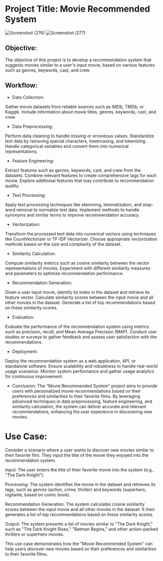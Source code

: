 # Project Title: Movie Recommended System
![Screenshot (276)](https://github.com/Lavan1999/Project-8_MovieReccommendationSystem/assets/152668558/452f451b-cc51-4730-ac6f-7de364ba4bc8)
![Screenshot (277)](https://github.com/Lavan1999/Project-8_MovieReccommendationSystem/assets/152668558/8519fdbd-1047-453c-9855-6cb706f96575)

## Objective:
The objective of this project is to develop a recommendation system that suggests movies similar to a user's input movie, based on various features such as genres, keywords, cast, and crew.

## Workflow:

- Data Collection:
 
Gather movie datasets from reliable sources such as IMDb, TMDb, or Kaggle.
Include information about movie titles, genres, keywords, cast, and crew.
- Data Preprocessing:

Perform data cleaning to handle missing or erroneous values.
Standardize text data by removing special characters, lowercasing, and tokenizing.
Handle categorical variables and convert them into numerical representations.
- Feature Engineering:

Extract features such as genres, keywords, cast, and crew from the datasets.
Combine relevant features to create comprehensive tags for each movie.
Explore additional features that may contribute to recommendation quality.
- Text Processing:

Apply text processing techniques like stemming, lemmatization, and stop-word removal to normalize text data.
Implement methods to handle synonyms and similar terms to improve recommendation accuracy.
- Vectorization:

Transform the processed text data into numerical vectors using techniques like CountVectorizer or TF-IDF Vectorizer.
Choose appropriate vectorization methods based on the size and complexity of the dataset.
- Similarity Calculation:

Compute similarity metrics such as cosine similarity between the vector representations of movies.
Experiment with different similarity measures and parameters to optimize recommendation performance.
- Recommendation Generation:

Given a user input movie, identify its index in the dataset and retrieve its feature vector.
Calculate similarity scores between the input movie and all other movies in the dataset.
Generate a list of top recommendations based on these similarity scores.
- Evaluation:

Evaluate the performance of the recommendation system using metrics such as precision, recall, and Mean Average Precision (MAP).
Conduct user studies or surveys to gather feedback and assess user satisfaction with the recommendations.
- Deployment:

Deploy the recommendation system as a web application, API, or standalone software.
Ensure scalability and robustness to handle real-world usage scenarios.
Monitor system performance and gather usage analytics for continuous improvement.
- Conclusion:
The "Movie Recommended System" project aims to provide users with personalized movie recommendations based on their preferences and similarities to their favorite films. By leveraging advanced techniques in data preprocessing, feature engineering, and similarity calculation, the system can deliver accurate and relevant recommendations, enhancing the user experience in discovering new movies.
# Use Case:

Consider a scenario where a user wants to discover new movies similar to their favorite film. They input the title of the movie they enjoyed into the recommendation system.

Input: The user enters the title of their favorite movie into the system (e.g., "The Dark Knight").

Processing: The system identifies the movie in the dataset and retrieves its tags, such as genres (action, crime, thriller) and keywords (superhero, vigilante, based on comic book).

Recommendation Generation: The system calculates cosine similarity scores between the input movie and all other movies in the dataset. It then generates a list of top recommendations based on these similarity scores.

Output: The system presents a list of movies similar to "The Dark Knight," such as "The Dark Knight Rises," "Batman Begins," and other action-packed thrillers or superhero movies.

This use case demonstrates how the "Movie Recommended System" can help users discover new movies based on their preferences and similarities to their favorite films.

